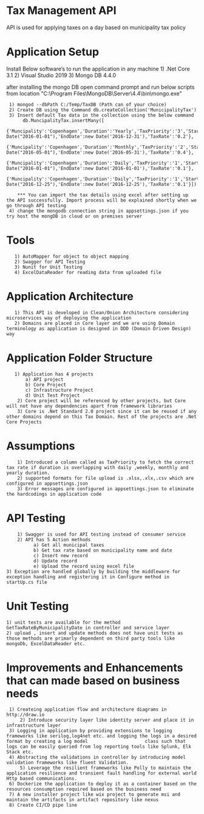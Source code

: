 # Tax Management API
API is used for applying taxes on a day based on municipality tax policy

# Application Setup
   Install Below software’s to run the application in any machine
     1) .Net Core 3.1
     2) Visual Studio 2019
     3) Mongo DB 4.4.0
   
   after installing the mongo DB open command prompt and run below scripts from location "C:\Program Files\MongoDB\Server\4.4\bin\mongo.exe"
    
    
    
    
     1) mongod --dbPath C:/Temp/TaxDB (Path can of your choice)
     2) Create DB using the Command db.createCollection('MunicipalityTax')
     3) Insert default Tax data in the collection using the below command
          db.MuncipalityTax.insertMany([
	  {'Muncipality':'Copenhagen','Duration':'Yearly','TaxPriority':'3','StartDate':new Date("2016-01-01"),'EndDate':new Date('2016-12-31'),'TaxRate':'0.2'},
	  {'Muncipality':'Copenhagen','Duration':'Monthly','TaxPriority':'2','StartDate':new Date("2016-05-01"),'EndDate':new Date('2016-05-31'),'TaxRate':'0.4'},
	  {'Muncipality':'Copenhagen','Duration':'Daily','TaxPriority':'1','StartDate':new Date("2016-01-01"),'EndDate':new Date('2016-01-01'),'TaxRate':'0.1'},
	  {'Muncipality':'Copenhagen','Duration':'Daily','TaxPriority':'1','StartDate':new Date("2016-12-25"),'EndDate':new Date('2016-12-25'),'TaxRate':'0.1'}])
					
        *** You can import the tax details using excel after setting up the API successfully. Import process will be explained shortly when we go through API testing
     4) change the mongodb connection string in appsettings.json if you try host the mongDB in cloud or on premises server


# Tools
       1) AutoMapper for object to object mapping
       2) Swagger for API Testing
       3) Nunit for Unit Testing
       4) ExcelDataReader for reading data from uploaded file

# Application Architecture
       1) This API is developed in Clean/Onion Architecture considering microservices way of deploying the application 
       2) Domains are placed in Core layer and we are using Domain terminology as application is designed in DDD (Domain Driven Design) way 
        
#  Application Folder Structure       
       1) Application has 4 projects 
           a) API project
           b) Core Project
           c) Infrastructure Project
           d) Unit Test Project
        2) Core project will be referenced by other projects, but Core will not have any dependencies apart from framework libraries
        3) Core is .Net Standard 2.0 project since it can be reused if any other domains depend on this Tax Domain. Rest of the projects are .Net Core Projects
 
# Assumptions
        1) Introduced a column called as TaxPriority to fetch the correct tax rate if duration is overlapping with daily ,weekly, monthly and yearly duration.
        2) supported formats for file upload is .xlsx,.xlx,.csv which are configured in appsettings.json
        3) Error messages are configured in appsettings.json to eliminate the hardcodings in application code 

#  API Testing 
        1) Swagger is used for API testing instead of consumer service
        2) API has 5 Action methods 
              a) Get all municipal taxes
              b) Get tax rate based on municipality name and date
              c) Insert new record
              d) Update record
              e) Upload the record using excel file
	3) Exception are handled globally by building the middleware for exception handling and registering it in Configure method in startUp.cs file

# Unit Testing
	1) unit tests are available for the method GetTaxRateByMunicipalityDate in controller and service layer
	2) upload , insert and update methods does not have unit tests as those methods are primarly dependent on third party tools like mongoDb, ExcelDataReader etc.

# Improvements and Enhancements that can made based on business needs
	 1) Createing application flow and architecture diagrams in http://draw.io
         2) Introduce security layer like identity server and place it in infrastructure layer
	 3) Logging in application by providing extensions to logging frameworks like serilog,log4net etc. and logging the logs in a desired format by creating a log model                     class such that logs can be easily queried from log reporting tools like Splunk, Elk Stack etc.	 
	 4) Abstracting the validations in controller by introducing model validation frameworks like fluent Validation.
         5) Leverage the resilient frameworks like Polly to maintain the application resilience and transient fault handling for external world Http based communications.
	 6) Dockerize the application to deploy it as a container based on the resources consumption required based on the business need   
	 7) A new installer project like wix project to generate msi and maintain the artifacts in artifact repository like nexus
	 8) Create CI/CD pipe line 
              
        
          
